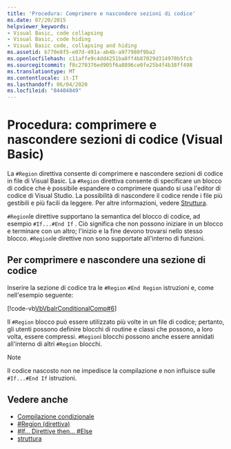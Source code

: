 ```yaml
---
title: 'Procedura: Comprimere e nascondere sezioni di codice'
ms.date: 07/20/2015
helpviewer_keywords:
- Visual Basic, code collapsing
- Visual Basic, code hiding
- Visual Basic code, collapsing and hiding
ms.assetid: b770e8f5-e07d-491a-ab4b-a977980f9ba2
ms.openlocfilehash: c11affe9c4dd4251ba8ff4b87029d314970b5fcb
ms.sourcegitcommit: f8c270376ed905f6a8896ce0fe25b4f4b38ff498
ms.translationtype: MT
ms.contentlocale: it-IT
ms.lasthandoff: 06/04/2020
ms.locfileid: "84404849"
---
```

# <a name="how-to-collapse-and-hide-sections-of-code-visual-basic"></a>Procedura: comprimere e nascondere sezioni di codice (Visual Basic)

La `#Region` direttiva consente di comprimere e nascondere sezioni di codice in file di Visual Basic. La `#Region` direttiva consente di specificare un blocco di codice che è possibile espandere o comprimere quando si usa l'editor di codice di Visual Studio. La possibilità di nascondere il codice rende i file più gestibili e più facili da leggere. Per altre informazioni, vedere [Struttura](/visualstudio/ide/outlining).

`#Region`le direttive supportano la semantica del blocco di codice, ad esempio `#If...#End If` . Ciò significa che non possono iniziare in un blocco e terminare con un altro; l'inizio e la fine devono trovarsi nello stesso blocco. `#Region`le direttive non sono supportate all'interno di funzioni.

## <a name="to-collapse-and-hide-a-section-of-code"></a>Per comprimere e nascondere una sezione di codice

Inserire la sezione di codice tra le `#Region` `#End Region` istruzioni e, come nell'esempio seguente:

[!code-vb[VbVbalrConditionalComp#6](~/samples/snippets/visualbasic/VS_Snippets_VBCSharp/VbVbalrConditionalComp/VB/Class1.vb#6)]

Il `#Region` blocco può essere utilizzato più volte in un file di codice; pertanto, gli utenti possono definire blocchi di routine e classi che possono, a loro volta, essere compressi. `#Region`i blocchi possono anche essere annidati all'interno di altri `#Region` blocchi.

> [!NOTE]
> Il codice nascosto non ne impedisce la compilazione e non influisce sulle `#If...#End If` istruzioni.

## <a name="see-also"></a>Vedere anche

- [Compilazione condizionale](conditional-compilation.md)
- [#Region (direttiva)](../../language-reference/directives/region-directive.md)
- [#If... Direttive then... #Else](../../language-reference/directives/if-then-else-directives.md)
- [struttura](/visualstudio/ide/outlining)
